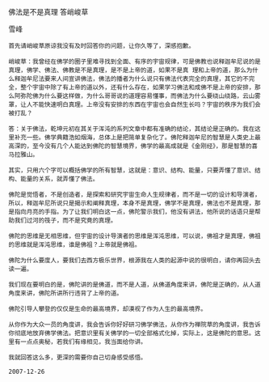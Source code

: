 佛法是不是真理 答峭峻草

雪峰


    首先请峭峻草原谅我没有及时回答你的问题，让你久等了，深感抱歉。

    峭峻草：我曾经在佛学的圈子里难寻找到全面、有序的宇宙规律，可是佛教也说释迦牟尼说的是真理，佛学、佛法、佛教是不是真理，是不是上帝的道，如果不是真 理和上帝的道，那么为什么释迦牟尼法要来人间宣讲佛法，佛法的播者为什么说只有佛法代表完全的真理，其它的不完全，整个宇宙中除了有上帝的道以外，还有什么存在，如果学习佛法和成佛不是上帝的安排，那么阿弥陀佛为什么要这样做，为什么哥哥说的道理容易懂事，而佛法为什么要绕山绕路，云山雾罩，让人不能快速明白真理。上帝没有安排的东西在宇宙也会自然生长吗？宇宙的秩序为我们会被打乱？

    答：关于佛法，乾坤元初在其关于浑沌的系列文章中都有准确的结论，其结论是正确的。我在这里补充一些。佛学典籍浩如烟海，总体上是把简单复杂化了。佛陀释迦牟尼的智慧是人类史上最高深的，至今没有几个人能达到佛陀的智慧境界，佛学的最高成就是《金刚经》，那是智慧的喜马拉雅山。

    其实，只用六个字可以概括佛学的所有智慧，这就是：意识、结构、能量，只要弄懂了意识、结构、能量的关系，就弄懂了佛法。

    佛陀是觉悟者，不是创造者，是探索和研究宇宙生命人生规律者，而不是一切的设计和导演者，所以，释迦牟尼所说只是揭示和阐释真理，本身不是真理，佛学不是真理，佛法也不是真理，那是指向月亮的手指。为了让我们明白这一点，佛陀警示我们，他没有讲法，他所说的话语只是帮助我们过河的筏子，而不是究竟的真理。

    佛陀的思维是无相思维，但宇宙的设计导演者的思维是浑沌思维，可以说，佛祖才是真理，佛祖的思维就是浑沌思维，谁是佛祖？上帝就是佛祖。

    佛陀为什么要度人，要我们去西方极乐世界，根源我在人类的起源中说的很明白，请你再回头去读一遍。

    我们现在要明白的是，佛陀讲的是佛道，而不是人道，从佛道角度来讲，佛陀是正确的，从人道角度来讲，佛陀所讲所行违背了上帝的道。

    佛陀引导人攀登的仅仅是生命的最高境界，却漠视了作为人生的最高境界。

    从你作为大众一员的角度讲，我会告诉你好好研习佛学佛法，从你作为禅院草的角度讲，我告诉你彻底地放弃佛学佛法。把意识里有关佛学的一切全部格式化掉，实际上，这是佛陀的意思。这里有一点点奥秘，若我们有缘相见，我当面给你讲。

    我就回答这么多，更深的需要你自己切身感受感悟。

    2007-12-26



